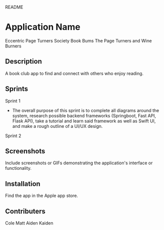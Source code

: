 README
# Application Name

Eccentric Page Turners Society
Book Bums
The Page Turners and Wine Burners

## Description

A book club app to find and connect with others who enjoy reading. 

## Sprints

Sprint 1
- The overall purpose of this sprint is to complete all diagrams around the system, research possible backend frameworks
(Springboot, Fast API, Flask API), take a tutorial and learn said framework as well as Swift UI, and make a rough outline of a UI/UX design. 

Sprint 2

## Screenshots

Include screenshots or GIFs demonstrating the application's interface or functionality.

## Installation

Find the app in the Apple app store.


## Contributers

Cole 
Matt
Aiden
Kaiden








